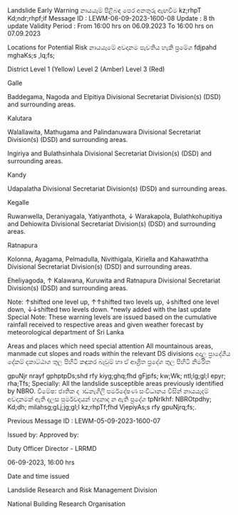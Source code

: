 Landslide Early Warning නායයෑම් පිළිබඳ පෙර අනතුරු ඇඟවීම kz;rhpT Kd;ndr;rhpf;if Message ID : LEWM-06-09-2023-1600-08 Update : 8 th update Validity Period : From 16:00 hrs on 06.09.2023 To 16:00 hrs on 07.09.2023

Locations for Potential Risk නායයෑමේ අවදානම පැවතිය හැකි ප්‍රමේශ fdjpahd mghaKs;s ,lq;fs;

District Level 1 (Yellow) Level 2 (Amber) Level 3 (Red)

Galle

Baddegama, Nagoda and Elpitiya Divisional Secretariat Division(s) (DSD) and surrounding areas.

Kalutara

Walallawita, Mathugama and Palindanuwara Divisional Secretariat Division(s) (DSD) and surrounding areas.

Ingiriya and Bulathsinhala Divisional Secretariat Division(s) (DSD) and surrounding areas.

Kandy

Udapalatha Divisional Secretariat Division(s) (DSD) and surrounding areas.

Kegalle

Ruwanwella, Deraniyagala, Yatiyanthota, ↓ Warakapola, Bulathkohupitiya and Dehiowita Divisional Secretariat Division(s) (DSD) and surrounding areas.

Ratnapura

Kolonna, Ayagama, Pelmadulla, Nivithigala, Kiriella and Kahawaththa Divisional Secretariat Division(s) (DSD) and surrounding areas.

Eheliyagoda, ↑ Kalawana, Kuruwita and Ratnapura Divisional Secretariat Division(s) (DSD) and surrounding areas.

Note: ↑shifted one level up, ↑↑shifted two levels up, ↓shifted one level down, ↓↓shifted two levels down. *newly added with the last update Special Note: These warning levels are issued based on the cumulative rainfall received to respective areas and given weather forecast by meteorological department of Sri Lanka

Areas and places which need special attention All mountainous areas, manmade cut slopes and roads within the relevant DS divisions අදාල ප්‍රාදේශීය දේකම් දකාට්ඨාශ තුල පිහිටි කඳුකර බෑවුම් හා ඒ ආශ්‍රිත ප්‍රදේශ තුල පිහිටි නිර්මිත

gpuNjr nrayf gphptpDs;shd rfy kiyg;ghq;fhd gFjpfs; kw;Wk; ntl;lg;gl;l epyr; rha;Tfs; Specially: All the landslide susceptible areas previously identified by NBRO. විමේෂ: ජාතික ද ාඩනැගිලි පර්මදේෂණ සංවිධානය විසින් නායයෑදම් අවදානමක් ඇති දලස පුර්මවදයන් හදුනාද න ඇති ප්‍රදේශ tpNrlkhf: NBROtpdhy; Kd;dh; milahsg;gLj;jg;gl;l kz;rhpTf;fhd VjepiyAs;s rfy gpuNjrq;fs;.

Previous Message ID : LEWM-05-09-2023-1600-07

Issued by: Approved by:

Duty Officer Director - LRRMD

06-09-2023, 16:00 hrs

Date and time issued

Landslide Research and Risk Management Division

National Building Research Organisation